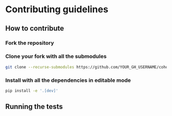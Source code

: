# Contributing guidelines

## How to contribute

### Fork the repository

### Clone your fork with all the submodules

```bash
git clone --recurse-submodules https://github.com/YOUR_GH_USERNAME/cohort_creator.git
```

### Install with all the dependencies in editable mode

```bash
pip install -e '.[dev]'
```

## Running the tests
